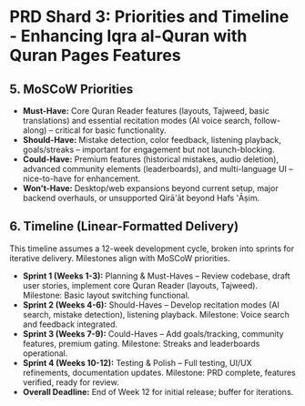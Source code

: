 # PRD Shard 3: Priorities and Timeline - Enhancing Iqra al-Quran with Quran Pages Features

## 5. MoSCoW Priorities
- **Must-Have:** Core Quran Reader features (layouts, Tajweed, basic translations) and essential recitation modes (AI voice search, follow-along) – critical for basic functionality.
- **Should-Have:** Mistake detection, color feedback, listening playback, goals/streaks – important for engagement but not launch-blocking.
- **Could-Have:** Premium features (historical mistakes, audio deletion), advanced community elements (leaderboards), and multi-language UI – nice-to-have for enhancement.
- **Won't-Have:** Desktop/web expansions beyond current setup, major backend overhauls, or unsupported Qirā'āt beyond Hafs ʽĀṣim.

## 6. Timeline (Linear-Formatted Delivery)
This timeline assumes a 12-week development cycle, broken into sprints for iterative delivery. Milestones align with MoSCoW priorities.

- **Sprint 1 (Weeks 1-3):** Planning & Must-Haves – Review codebase, draft user stories, implement core Quran Reader (layouts, Tajweed). Milestone: Basic layout switching functional.
- **Sprint 2 (Weeks 4-6):** Should-Haves – Develop recitation modes (AI search, mistake detection), listening playback. Milestone: Voice search and feedback integrated.
- **Sprint 3 (Weeks 7-9):** Could-Haves – Add goals/tracking, community features, premium gating. Milestone: Streaks and leaderboards operational.
- **Sprint 4 (Weeks 10-12):** Testing & Polish – Full testing, UI/UX refinements, documentation updates. Milestone: PRD complete, features verified, ready for review.
- **Overall Deadline:** End of Week 12 for initial release; buffer for iterations.
